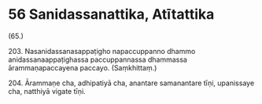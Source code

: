 

# 56 Sanidassanattika, Atītattika


(65.)

203\. Nasanidassanasappaṭigho napaccuppanno dhammo anidassanaappaṭighassa paccuppannassa dhammassa ārammaṇapaccayena paccayo. (Saṃkhittaṃ.)

204\. Ārammaṇe cha, adhipatiyā cha, anantare samanantare tīṇi, upanissaye cha, natthiyā vigate tīṇi.



